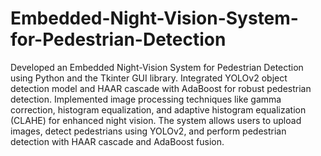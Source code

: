 # Embedded-Night-Vision-System-for-Pedestrian-Detection
Developed an Embedded Night-Vision System for Pedestrian Detection using Python and the Tkinter GUI library. Integrated YOLOv2 object detection model and HAAR cascade with AdaBoost for robust pedestrian detection. Implemented image processing techniques like gamma correction, histogram equalization, and adaptive histogram equalization (CLAHE) for enhanced night vision. The system allows users to upload images, detect pedestrians using YOLOv2, and perform pedestrian detection with HAAR cascade and AdaBoost fusion.
